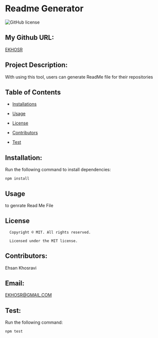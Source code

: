 # Readme Generator
  ![GitHub license](https://img.shields.io/badge/license-MIT-yellowgreen.svg)
  ## My Github URL: 
  [EKHOSR](https://github.com/EKHOSR/)
  ## Project Description: 
  With using this tool, users can generate ReadMe file for their repositories
  ## Table of Contents 
  * [Installations](#dependencies)
  * [Usage](#usage)
  

* [License](#license)


* [Contributors](#contributors)
* [Test](#test)
## Installation: 
Run the following command to install dependencies:
```
npm install
```
## Usage 
to genrate Read Me File
## License 
      Copyright © MIT. All rights reserved. 
      
      Licensed under the MIT license.
## Contributors: 
Ehsan Khosravi
## Email:
EKHOSR@GMAIL.COM
## Test: 
Run the following command:
```
npm test
```


